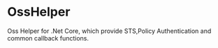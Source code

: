 # OssHelper
Oss Helper for .Net Core, which provide STS,Policy Authentication and common callback functions.
